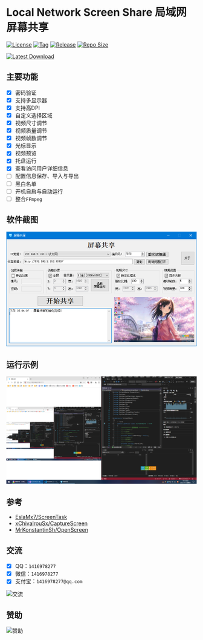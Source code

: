 # Local Network Screen Share 局域网屏幕共享

[![License](https://img.shields.io/github/license/ali1416/ScreenShare?label=License)](http://www.apache.org/licenses/)
[![Tag](https://img.shields.io/github/v/tag/ali1416/ScreenShare?label=Tag)](https://github.com/ALI1416/ScreenShare/tags)
[![Release](https://img.shields.io/github/v/release/ali1416/ScreenShare?label=Release)](https://github.com/ALI1416/ScreenShare/releases)
[![Repo Size](https://img.shields.io/github/repo-size/ali1416/ScreenShare?label=Repo%20Size&color=success)](https://github.com/ALI1416/ScreenShare/archive/refs/heads/master.zip)

[![Latest Download](https://img.shields.io/badge/%E6%9C%80%E6%96%B0%E7%89%88%E6%9C%AC-%E7%82%B9%E5%87%BB%E4%B8%8B%E8%BD%BD-&color=success)](https://github.com/ALI1416/ScreenShare/releases/latest/download/ScreenShare.zip)

## 主要功能

- [x] 密码验证
- [x] 支持多显示器
- [x] 支持高DPI
- [x] 自定义选择区域
- [x] 视频尺寸调节
- [x] 视频质量调节
- [x] 视频帧数调节
- [x] 光标显示
- [x] 视频预览
- [x] 托盘运行
- [x] 查看访问用户详细信息
- [ ] 配置信息保存、导入与导出
- [ ] 黑白名单
- [ ] 开机自启与自动运行
- [ ] 整合`FFmpeg`

## 软件截图

![软件截图](img/软件截图.png)

## 运行示例

![运行示例](img/运行示例.png)

## 参考

- [EslaMx7/ScreenTask](https://github.com/EslaMx7/ScreenTask)
- [xChivalrouSx/CaptureScreen](https://github.com/xChivalrouSx/CaptureScreen)
- [MrKonstantinSh/OpenScreen](https://github.com/MrKonstantinSh/OpenScreen)

## 交流

- [x] QQ：`1416978277`
- [x] 微信：`1416978277`
- [x] 支付宝：`1416978277@qq.com`

![交流](https://cdn.jsdelivr.net/gh/ALI1416/ALI1416/image/contact.png)

## 赞助

![赞助](https://cdn.jsdelivr.net/gh/ALI1416/ALI1416/image/donate.png)
